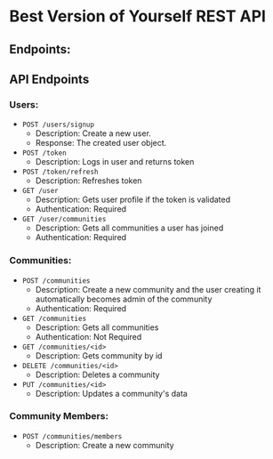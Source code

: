 # Best Version of Yourself REST API

## Endpoints:

## API Endpoints

### Users:

- `POST /users/signup`
    - Description: Create a new user.
    - Response: The created user object.
- `POST /token`
    - Description: Logs in user and returns token
- `POST /token/refresh`
    - Description: Refreshes token
- `GET /user`
    - Description: Gets user profile if the token is validated
    - Authentication: Required
- `GET /user/communities`
    - Description: Gets all communities a user has joined
    - Authentication: Required

### Communities:

- `POST /communities`
    - Description: Create a new community and the user creating it automatically becomes admin of the community
    - Authentication: Required
- `GET /communities`
    - Description: Gets all communities
    - Authentication: Not Required
- `GET /communities/<id>`
    - Description: Gets community by id
- `DELETE /communities/<id>`
    - Description: Deletes a community
- `PUT /communities/<id>`
    - Description: Updates a community's data

### Community Members:

- `POST /communities/members`
    - Description: Create a new community

